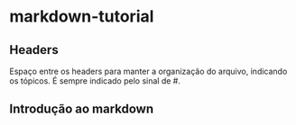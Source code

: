 # markdown-tutorial

## Headers
Espaço entre os headers para manter a organização do arquivo, indicando os tópicos. É sempre indicado pelo sinal de #.

## Introdução ao markdown
